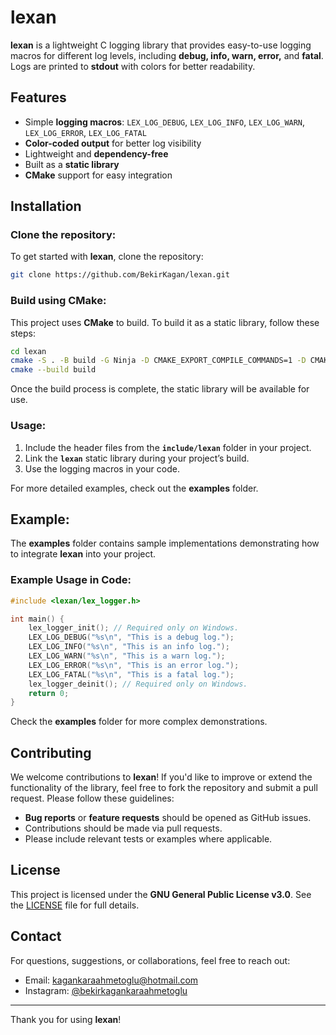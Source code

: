 # lexan

**lexan** is a lightweight C logging library that provides easy-to-use logging macros for different log levels, including **debug, info, warn, error,** and **fatal**. Logs are printed to **stdout** with colors for better readability.

## Features
- Simple **logging macros**: `LEX_LOG_DEBUG`, `LEX_LOG_INFO`, `LEX_LOG_WARN`, `LEX_LOG_ERROR`, `LEX_LOG_FATAL`
- **Color-coded output** for better log visibility
- Lightweight and **dependency-free**
- Built as a **static library**
- **CMake** support for easy integration

## Installation

### Clone the repository:
To get started with **lexan**, clone the repository:

```bash
git clone https://github.com/BekirKagan/lexan.git
```

### Build using CMake:

This project uses **CMake** to build. To build it as a static library, follow these steps:

```bash
cd lexan
cmake -S . -B build -G Ninja -D CMAKE_EXPORT_COMPILE_COMMANDS=1 -D CMAKE_BUILD_TYPE=Release -D LEX_BUILD_EXAMPLES=1
cmake --build build
```

Once the build process is complete, the static library will be available for use.

### Usage:

1.  Include the header files from the **`include/lexan`** folder in your project.
2.  Link the **`lexan`** static library during your project’s build.
3.  Use the logging macros in your code.

For more detailed examples, check out the **examples** folder.

## Example:

The **examples** folder contains sample implementations demonstrating how to integrate **lexan** into your project.

### Example Usage in Code:

```c
#include <lexan/lex_logger.h>

int main() {
    lex_logger_init(); // Required only on Windows.
    LEX_LOG_DEBUG("%s\n", "This is a debug log.");
    LEX_LOG_INFO("%s\n", "This is an info log.");
    LEX_LOG_WARN("%s\n", "This is a warn log.");
    LEX_LOG_ERROR("%s\n", "This is an error log.");
    LEX_LOG_FATAL("%s\n", "This is a fatal log.");
    lex_logger_deinit(); // Required only on Windows.
    return 0;
}
```
Check the **examples** folder for more complex demonstrations.

## Contributing

We welcome contributions to **lexan**! If you'd like to improve or extend the functionality of the library, feel free to fork the repository and submit a pull request. Please follow these guidelines:

-   **Bug reports** or **feature requests** should be opened as GitHub issues.
-   Contributions should be made via pull requests.
-   Please include relevant tests or examples where applicable.

## License

This project is licensed under the **GNU General Public License v3.0**. See the [LICENSE](LICENSE) file for full details.

## Contact

For questions, suggestions, or collaborations, feel free to reach out:

- Email: [kagankaraahmetoglu@hotmail.com](mailto:kagankaraahmetoglu@hotmail.com)
- Instagram: [@bekirkagankaraahmetoglu](https://www.instagram.com/bekirkagankaraahmetoglu)

---
Thank you for using **lexan**!
